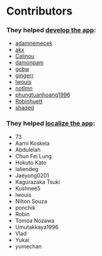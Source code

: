 # Contributors

### They helped [develop the app](https://github.com/lwouis/alt-tab-macos/graphs/contributors):

* [adamnemecek](https://github.com/adamnemecek)
* [akx](https://github.com/akx)
* [Calinou](https://github.com/Calinou)
* [damonpam](https://github.com/damonpam)
* [gcbw](https://github.com/gcbw)
* [gingerr](https://github.com/gingerr)
* [lwouis](https://github.com/lwouis)
* [notlmn](https://github.com/notlmn)
* [phungtuanhoang1996](https://github.com/phungtuanhoang1996)
* [Robinhuett](https://github.com/Robinhuett)
* [shaqed](https://github.com/shaqed)

### They helped [localize the app](https://poeditor.com/join/project/8AOEZ0eAZE):

* 73
* Aarni Koskela
* Abdulelah
* Chun Fei Lung
* Hokuto Kato
* Ialiendeg
* Jaeyong0201
* Kagurazaka Tsuki
* Kushnee5
* lwouis
* Nilton Souza
* ponchik
* Robin
* Tomoa Nozawa
* Umutakkaya1996
* Vlad
* Yukai
* yumechan
